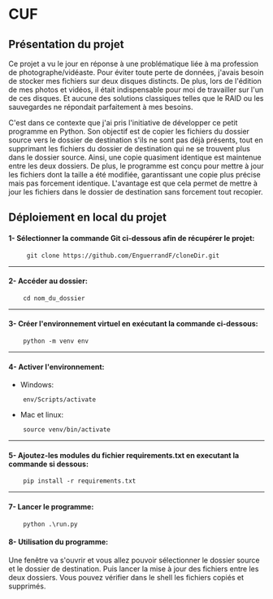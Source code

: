 # CUF
## Présentation du projet
Ce projet a vu le jour en réponse à une problématique liée à ma profession de photographe/vidéaste. Pour éviter toute perte de données, j'avais besoin de stocker mes fichiers sur deux disques distincts. De plus, lors de l'édition de mes photos et vidéos, il était indispensable pour moi de travailler sur l'un de ces disques. Et aucune des solutions classiques telles que le RAID ou les sauvegardes ne répondait parfaitement à mes besoins.

C'est dans ce contexte que j'ai pris l'initiative de développer ce petit programme en Python. Son objectif est de copier les fichiers du dossier source vers le dossier de destination s'ils ne sont pas déjà présents, tout en supprimant les fichiers du dossier de destination qui ne se trouvent plus dans le dossier source. Ainsi, une copie quasiment identique est maintenue entre les deux dossiers. De plus, le programme est conçu pour mettre à jour les fichiers dont la taille a été modifiée, garantissant une copie plus précise mais pas forcement identique. L'avantage est que cela permet de mettre à jour les fichiers dans le dossier de destination sans forcement tout recopier.


## Déploiement en local du projet
#### 1- Sélectionner la commande Git ci-dessous afin de récupérer le projet:
```
     git clone https://github.com/EnguerrandF/cloneDir.git
```
---
#### 2- Accéder au dossier:
```
    cd nom_du_dossier
```
---
#### 3- Créer l'environnement virtuel en exécutant la commande ci-dessous:
```
    python -m venv env
```
---
#### 4- Activer l'environnement:
* Windows:
```
    env/Scripts/activate
```
* Mac et linux:
```
    source venv/bin/activate
```
---
#### 5- Ajoutez-les modules du fichier requirements.txt en executant la commande si dessous:
```
    pip install -r requirements.txt
```
---
#### 7- Lancer le programme:
```
    python .\run.py  
```
#### 8- Utilisation du programme:
Une fenêtre va s'ouvrir et vous allez pouvoir sélectionner le dossier source et le dossier de destination. Puis lancer la mise à jour des fichiers entre les deux dossiers. Vous pouvez vérifier dans le shell les fichiers copiés et supprimés.


